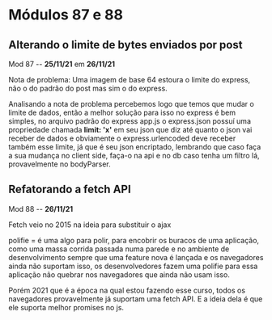 # Módulos 87 e 88

## Alterando o limite de bytes enviados por post

Mod 87 -- **25/11/21** em **26/11/21**

Nota de problema: Uma imagem de base 64 estoura o limite do express, não o do padrão do post mas sim o do express.

Analisando a nota de problema percebemos logo que temos que mudar o limite de dados, então a melhor solução para isso no express é bem simples, no arquivo padrão do express app.js o express.json possuí uma propriedade chamada **limit: 'x'** em seu json que diz até quanto o json vai receber de dados e obviamente o express.urlencoded deve receber também esse limite, já que é seu json encriptado, lembrando que caso faça a sua mudança no client side, faça-o na api e no db caso tenha um filtro lá, provavelmente no bodyParser.

## Refatorando a fetch API

Mod 88 -- **26/11/21**

Fetch veio no 2015 na ideia para substituir o ajax

polifie = é uma algo para polir, para encobrir os buracos de uma aplicação, como uma massa corrida passada numa parede e no ambiente de desenvolvimento sempre que uma feature nova é lançada e os navegadores ainda não suportam isso, os desenvolvedores fazem uma polifie para essa aplicação não quebrar nos navegadores que ainda não usam isso.

Porém 2021 que é a época na qual estou fazendo esse curso, todos os navegadores provavelmente já suportam uma fetch API. E a ideia dela é que ele suporta melhor promises no js.

